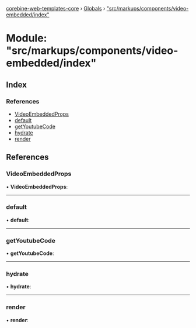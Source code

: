 [corebine-web-templates-core](../README.md) › [Globals](../globals.md) › ["src/markups/components/video-embedded/index"](_src_markups_components_video_embedded_index_.md)

# Module: "src/markups/components/video-embedded/index"

## Index

### References

* [VideoEmbeddedProps](_src_markups_components_video_embedded_index_.md#videoembeddedprops)
* [default](_src_markups_components_video_embedded_index_.md#default)
* [getYoutubeCode](_src_markups_components_video_embedded_index_.md#getyoutubecode)
* [hydrate](_src_markups_components_video_embedded_index_.md#hydrate)
* [render](_src_markups_components_video_embedded_index_.md#render)

## References

###  VideoEmbeddedProps

• **VideoEmbeddedProps**:

___

###  default

• **default**:

___

###  getYoutubeCode

• **getYoutubeCode**:

___

###  hydrate

• **hydrate**:

___

###  render

• **render**:
